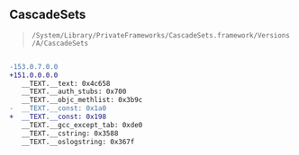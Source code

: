 ## CascadeSets

> `/System/Library/PrivateFrameworks/CascadeSets.framework/Versions/A/CascadeSets`

```diff

-153.0.7.0.0
+151.0.0.0.0
   __TEXT.__text: 0x4c658
   __TEXT.__auth_stubs: 0x700
   __TEXT.__objc_methlist: 0x3b9c
-  __TEXT.__const: 0x1a0
+  __TEXT.__const: 0x198
   __TEXT.__gcc_except_tab: 0xde0
   __TEXT.__cstring: 0x3588
   __TEXT.__oslogstring: 0x367f

```
